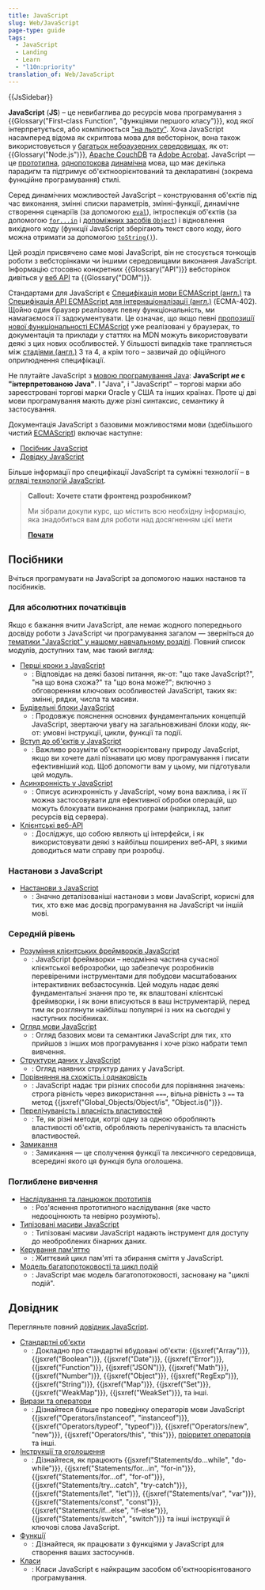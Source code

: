 ```yaml
---
title: JavaScript
slug: Web/JavaScript
page-type: guide
tags:
  - JavaScript
  - Landing
  - Learn
  - "l10n:priority"
translation_of: Web/JavaScript
---
```


{{JsSidebar}}

**JavaScript** (**JS**) – це невибаглива до ресурсів мова програмування з {{Glossary("First-class Function", "функціями першого класу")}}, код якої інтерпретується, або компілюється ["на льоту"](https://uk.wikipedia.org/wiki/JIT-%D0%BA%D0%BE%D0%BC%D0%BF%D1%96%D0%BB%D1%8F%D1%86%D1%96%D1%8F). Хоча JavaScript насамперед відома як скриптова мова для вебсторінок, вона також використовується у [багатьох небраузерних середовищах](https://uk.wikipedia.org/wiki/JavaScript#%D0%97%D0%B0%D1%81%D1%82%D0%BE%D1%81%D1%83%D0%B2%D0%B0%D0%BD%D0%BD%D1%8F), як от: {{Glossary("Node.js")}}, [Apache CouchDB](https://couchdb.apache.org/) та [Adobe Acrobat](https://opensource.adobe.com/dc-acrobat-sdk-docs/acrobatsdk/). JavaScript — це [прототипна](/uk/docs/Glossary/Prototype-based_programming), [однопотокова](/uk/docs/Glossary/Thread) [динамічна](/uk/docs/Glossary/Dynamic_typing) мова, що має декілька парадигм та підтримує об'єктноорієнтований та декларативні (зокрема функційне програмування) стилі.

Серед динамічних можливостей JavaScript – конструювання об'єктів під час виконання, змінні списки параметрів, змінні-функції, динамічне створення сценаріїв (за допомогою [`eval`](/uk/docs/Web/JavaScript/Reference/Global_Objects/eval)), інтроспекція об'єктів (за допомогою [`for...in`](/uk/docs/Web/JavaScript/Reference/Statements/for...in) і [допоміжних засобів `Object`](/uk/docs/Web/JavaScript/Reference/Global_Objects/Object#statychni-metody)) і відновлення вихідного коду (функції JavaScript зберігають текст свого коду, його можна отримати за допомогою [`toString()`](/uk/docs/Web/JavaScript/Reference/Global_Objects/Function/toString)).

Цей розділ присвячено саме мові JavaScript, він не стосується тонкощів роботи з вебсторінками чи іншими середовищами виконання JavaScript. Інформацію стосовно конкретних {{Glossary("API")}} вебсторінок дивіться у [веб API](/uk/docs/Web/API) та {{Glossary("DOM")}}.

Стандартами для JavaScript є [Специфікація мови ECMAScript (англ.)](https://tc39.es/ecma262/) та [Специфікація API ECMAScript для інтернаціоналізації (англ.)](https://tc39.es/ecma402/) (ECMA-402). Щойно один браузер реалізовує певну функціональність, ми намагаємося її задокументувати. Це означає, що якщо певні [пропозиції нової функціональності ECMAScript](https://github.com/tc39/proposals) уже реалізовані у браузерах, то документація та приклади у статтях на MDN можуть використовувати деякі з цих нових особливостей. У більшості випадків таке трапляється між [стадіями (англ.)](https://tc39.es/process-document/) 3 та 4, а крім того – зазвичай до офіційного оприлюднення специфікації.

Не плутайте JavaScript з [мовою програмування Java](https://uk.wikipedia.org/wiki/Java): **JavaScript _не_ є "інтерпретованою Java"**. І "Java", і "JavaScript" – торгові марки або зареєстровані торгові марки Oracle у США та інших країнах. Проте ці дві мови програмування мають дуже різні синтаксис, семантику й застосування.

Документація JavaScript з базовими можливостями мови (здебільшого чистий [ECMAScript](/uk/docs/Web/JavaScript/JavaScript_technologies_overview)) включає наступне:

- [Посібник JavaScript](/uk/docs/Web/JavaScript/Guide)
- [Довідку JavaScript](/uk/docs/Web/JavaScript/Reference)

Більше інформації про специфікації JavaScript та суміжні технології – в [огляді технологій JavaScript](/uk/docs/Web/JavaScript/JavaScript_technologies_overview).

> **Callout:** **Хочете стати фронтенд розробником?**
>
> Ми зібрали докупи курс, що містить всю необхідну інформацію, яка знадобиться вам
> для роботи над досягненням цієї мети
>
> [**Почати**](/uk/docs/Learn/Front-end_web_developer)

## Посібники

Вчіться програмувати на JavaScript за допомогою наших настанов та посібників.

### Для абсолютних початківців

Якщо є бажання вчити JavaScript, але немає жодного попереднього досвіду роботи з JavaScript чи програмування загалом — зверніться до [тематики "JavaScript" у нашому навчальному розділі](/uk/docs/Learn/JavaScript). Повний список модулів, доступних там, має такий вигляд:

- [Перші кроки з JavaScript](/uk/docs/Learn/JavaScript/First_steps)
  - : Відповідає на деякі базові питання, як-от: "що таке JavaScript?", "на що вона схожа?" та "що вона може?"; включно з обговоренням ключових особливостей JavaScript, таких як: змінні, рядки, числа та масиви.
- [Будівельні блоки JavaScript](/uk/docs/Learn/JavaScript/Building_blocks)
  - : Продовжує пояснення основних фундаментальних концепцій JavaScript, звертаючи увагу на загальновживані блоки коду, як-от: умовні інструкції, цикли, функції та події.
- [Вступ до об'єктів у JavaScript](/uk/docs/Learn/JavaScript/Objects)
  - : Важливо розуміти об'єктноорієнтовану природу JavaScript, якщо ви хочете далі пізнавати цю мову програмування і писати ефективніший код. Щоб допомогти вам у цьому, ми підготували цей модуль.
- [Асинхронність у JavaScript](/uk/docs/Learn/JavaScript/Asynchronous)
  - : Описує асинхронність у JavaScript, чому вона важлива, і як її можна застосовувати для ефективної обробки операцій, що можуть блокувати виконання програми (наприклад, запит ресурсів від сервера).
- [Клієнтські веб-API](/uk/docs/Learn/JavaScript/Client-side_web_APIs)
  - : Досліджує, що собою являють ці інтерфейси, і як використовувати деякі з найбільш поширених веб-API, з якими доводиться мати справу при розробці.

### Настанови з JavaScript

- [Настанови з JavaScript](/uk/docs/Web/JavaScript/Guide)
  - : Значно деталізованіші настанови з мови JavaScript, корисні для тих, хто вже має досвід програмування на JavaScript чи іншій мові.

### Середній рівень

- [Розуміння клієнтських фреймворків JavaScript](/uk/docs/Learn/Tools_and_testing/Client-side_JavaScript_frameworks)
  - : JavaScript фреймворки – неодмінна частина сучасної клієнтської веброзробки, що забезпечує розробників перевіреними інструментами для побудови масштабованих інтерактивних вебзастосунків. Цей модуль надає деякі фундаментальні знання про те, як влаштовані клієнтські фреймворки, і як вони вписуються в ваш інструментарій, перед тим як розглянути найбільш популярні із них на сьогодні у наступних посібниках.
- [Огляд мови JavaScript](/uk/docs/Web/JavaScript/Language_Overview)
  - : Огляд базових мови та семантики JavaScript для тих, хто прийшов з інших мов програмування і хоче різко набрати темп вивчення.
- [Структури даних у JavaScript](/uk/docs/Web/JavaScript/Data_structures)
  - : Огляд наявних структур даних у JavaScript.
- [Порівняння на схожість і однаковість](/uk/docs/Web/JavaScript/Equality_comparisons_and_sameness)
  - : JavaScript надає три різних способи для порівняння значень: строга рівність через використання `===`, вільна рівність з `==` та метод {{jsxref("Global_Objects/Object/is", "Object.is()")}}.
- [Перелічуваність і власність властивостей](/uk/docs/Web/JavaScript/Enumerability_and_ownership_of_properties)
  - : Те, як різні методи, котрі одну за одною обробляють властивості об'єктів, обробляють перелічуваність та власність властивостей.
- [Замикання](/uk/docs/Web/JavaScript/Closures)
  - : Замикання — це сполучення функції та лексичного середовища, всередині якого ця функція була оголошена.

### Поглиблене вивчення

- [Наслідування та ланцюжок прототипів](/uk/docs/Web/JavaScript/Inheritance_and_the_prototype_chain)
  - : Роз'яснення прототипного наслідування (яке часто недооцінюють та невірно розуміють).
- [Типізовані масиви JavaScript](/uk/docs/Web/JavaScript/Typed_arrays)
  - : Типізовані масиви JavaScript надають інструмент для доступу до необроблених бінарних даних.
- [Керування пам'яттю](/uk/docs/Web/JavaScript/Memory_Management)
  - : Життєвий цикл пам'яті та збирання сміття у JavaScript.
- [Модель багатопотоковості та цикл подій](/uk/docs/Web/JavaScript/EventLoop)
  - : JavaScript має модель багатопотоковості, засновану на "циклі подій".

## Довідник

Перегляньте повний [довідник JavaScript](/uk/docs/Web/JavaScript/Reference).

- [Стандартні об'єкти](/uk/docs/Web/JavaScript/Reference/Global_Objects)
  - : Докладно про стандартні вбудовані об'єкти: {{jsxref("Array")}}, {{jsxref("Boolean")}}, {{jsxref("Date")}}, {{jsxref("Error")}}, {{jsxref("Function")}}, {{jsxref("JSON")}}, {{jsxref("Math")}}, {{jsxref("Number")}}, {{jsxref("Object")}}, {{jsxref("RegExp")}}, {{jsxref("String")}}, {{jsxref("Map")}}, {{jsxref("Set")}}, {{jsxref("WeakMap")}}, {{jsxref("WeakSet")}}, та інші.
- [Вирази та оператори](/uk/docs/Web/JavaScript/Reference/Operators)
  - : Дізнайтеся більше про поведінку операторів мови JavaScript {{jsxref("Operators/instanceof", "instanceof")}}, {{jsxref("Operators/typeof", "typeof")}}, {{jsxref("Operators/new", "new")}}, {{jsxref("Operators/this", "this")}}, [пріоритет операторів](/uk/docs/Web/JavaScript/Reference/Operators/Operator_Precedence) та інші.
- [Інструкції та оголошення](/uk/docs/Web/JavaScript/Reference/Statements)
  - : Дізнайтеся, як працюють {{jsxref("Statements/do...while", "do-while")}}, {{jsxref("Statements/for...in", "for-in")}}, {{jsxref("Statements/for...of", "for-of")}}, {{jsxref("Statements/try...catch", "try-catch")}}, {{jsxref("Statements/let", "let")}}, {{jsxref("Statements/var", "var")}}, {{jsxref("Statements/const", "const")}}, {{jsxref("Statements/if...else", "if-else")}}, {{jsxref("Statements/switch", "switch")}} та інші інструкції й ключові слова JavaScript.
- [Функції](/uk/docs/Web/JavaScript/Reference/Functions)
  - : Дізнайтеся, як працювати з функціями у JavaScript для створення ваших застосунків.
- [Класи](/uk/docs/Web/JavaScript/Reference/Classes)
  - : Класи JavaScript є найкращим засобом об'єктноорієнтованого програмування.
